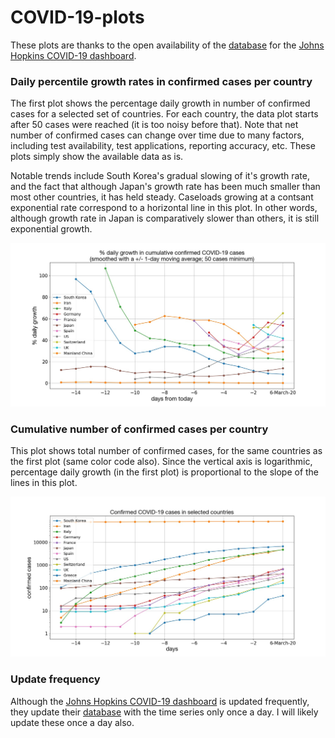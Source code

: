 # COVID-19-plots

These plots are thanks to the open availability of the [database](https://github.com/CSSEGISandData/COVID-19) for the [Johns Hopkins COVID-19 dashboard](https://gisanddata.maps.arcgis.com/apps/opsdashboard/index.html#/bda7594740fd40299423467b48e9ecf6).

### Daily percentile growth rates in confirmed cases per country

The first plot shows the percentage daily growth in number of confirmed cases for a selected set of countries. For each country, the data plot starts after 50 cases were reached (it is too noisy before that). Note that net number of confirmed cases can change over time due to many factors, including test availability, test applications, reporting accuracy, etc. These plots simply show the available data as is.

Notable trends include South Korea's gradual slowing of it's growth rate, and the fact that although Japan's growth rate has been much smaller than most other countries, it has held steady. Caseloads growing at a contsant exponential rate  correspond to a horizontal line in this plot. In other words, although growth rate in Japan is comparatively slower than others, it is still exponential growth.


<img src="src/multiplicative_factor_1.jpg" width="1200"> 


### Cumulative number of confirmed cases per country

This plot shows total number of confirmed cases, for the same countries as the first plot (same color code also). Since the vertical axis is logarithmic, percentage daily growth (in the first plot) is proportional to the slope of the lines in this plot.

<img src="src/confirmed.jpg" width="1000">


### Update frequency

Although the [Johns Hopkins COVID-19 dashboard](https://gisanddata.maps.arcgis.com/apps/opsdashboard/index.html#/bda7594740fd40299423467b48e9ecf6) is updated frequently, they update their [database](https://github.com/CSSEGISandData/COVID-19) with the time series only once a day. I will likely update these once a day also.


